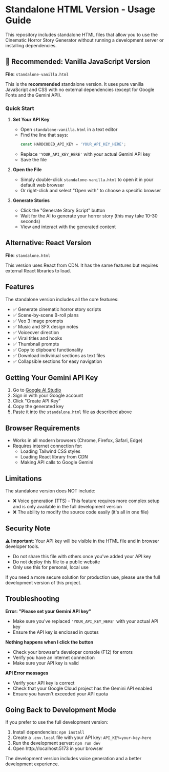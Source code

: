 # Standalone HTML Version - Usage Guide

This repository includes standalone HTML files that allow you to use the Cinematic Horror Story Generator without running a development server or installing dependencies.

## 🌟 Recommended: Vanilla JavaScript Version

**File:** `standalone-vanilla.html`

This is the **recommended** standalone version. It uses pure vanilla JavaScript and CSS with no external dependencies (except for Google Fonts and the Gemini API).

### Quick Start

1. **Set Your API Key**
   - Open `standalone-vanilla.html` in a text editor
   - Find the line that says:
     ```javascript
     const HARDCODED_API_KEY = 'YOUR_API_KEY_HERE';
     ```
   - Replace `'YOUR_API_KEY_HERE'` with your actual Gemini API key
   - Save the file

2. **Open the File**
   - Simply double-click `standalone-vanilla.html` to open it in your default web browser
   - Or right-click and select "Open with" to choose a specific browser

3. **Generate Stories**
   - Click the "Generate Story Script" button
   - Wait for the AI to generate your horror story (this may take 10-30 seconds)
   - View and interact with the generated content

## Alternative: React Version

**File:** `standalone.html`

This version uses React from CDN. It has the same features but requires external React libraries to load.

## Features

The standalone version includes all the core features:
- ✅ Generate cinematic horror story scripts
- ✅ Scene-by-scene B-roll plans
- ✅ Veo 3 image prompts
- ✅ Music and SFX design notes
- ✅ Voiceover direction
- ✅ Viral titles and hooks
- ✅ Thumbnail prompts
- ✅ Copy to clipboard functionality
- ✅ Download individual sections as text files
- ✅ Collapsible sections for easy navigation

## Getting Your Gemini API Key

1. Go to [Google AI Studio](https://aistudio.google.com/app/apikey)
2. Sign in with your Google account
3. Click "Create API Key"
4. Copy the generated key
5. Paste it into the `standalone.html` file as described above

## Browser Requirements

- Works in all modern browsers (Chrome, Firefox, Safari, Edge)
- Requires internet connection for:
  - Loading Tailwind CSS styles
  - Loading React library from CDN
  - Making API calls to Google Gemini

## Limitations

The standalone version does NOT include:
- ❌ Voice generation (TTS) - This feature requires more complex setup and is only available in the full development version
- ❌ The ability to modify the source code easily (it's all in one file)

## Security Note

⚠️ **Important**: Your API key will be visible in the HTML file and in browser developer tools. 

- Do not share this file with others once you've added your API key
- Do not deploy this file to a public website
- Only use this for personal, local use

If you need a more secure solution for production use, please use the full development version of this project.

## Troubleshooting

**Error: "Please set your Gemini API key"**
- Make sure you've replaced `'YOUR_API_KEY_HERE'` with your actual API key
- Ensure the API key is enclosed in quotes

**Nothing happens when I click the button**
- Check your browser's developer console (F12) for errors
- Verify you have an internet connection
- Make sure your API key is valid

**API Error messages**
- Verify your API key is correct
- Check that your Google Cloud project has the Gemini API enabled
- Ensure you haven't exceeded your API quota

## Going Back to Development Mode

If you prefer to use the full development version:

1. Install dependencies: `npm install`
2. Create a `.env.local` file with your API key: `API_KEY=your-key-here`
3. Run the development server: `npm run dev`
4. Open http://localhost:5173 in your browser

The development version includes voice generation and a better development experience.
